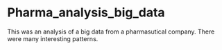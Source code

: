 # Pharma_analysis_big_data

This was an analysis of a big data from a pharmasutical company. There were many interesting patterns.
